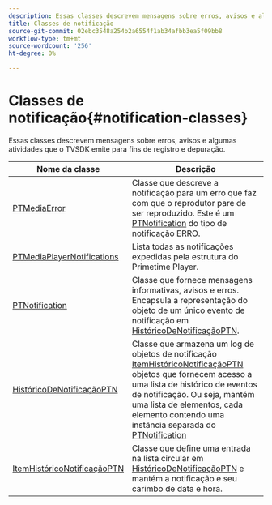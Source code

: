 ```yaml
---
description: Essas classes descrevem mensagens sobre erros, avisos e algumas atividades que o TVSDK emite para fins de registro e depuração.
title: Classes de notificação
source-git-commit: 02ebc3548a254b2a6554f1ab34afbb3ea5f09bb8
workflow-type: tm+mt
source-wordcount: '256'
ht-degree: 0%

---
```


# Classes de notificação{#notification-classes}

Essas classes descrevem mensagens sobre erros, avisos e algumas atividades que o TVSDK emite para fins de registro e depuração.

| Nome da classe | Descrição |
|---|---|
| [PTMediaError](https://help.adobe.com/en_US/primetime/api/psdk/appledoc/Classes/PTMediaError.html) | Classe que descreve a notificação para um erro que faz com que o reprodutor pare de ser reproduzido. Este é um [PTNotification](https://help.adobe.com/en_US/primetime/api/psdk/appledoc/Classes/PTNotification.html) do tipo de notificação ERRO. |
| [PTMediaPlayerNotifications](https://help.adobe.com/en_US/primetime/api/psdk/appledoc/Classes/PTMediaPlayerNotifications.html) | Lista todas as notificações expedidas pela estrutura do Primetime Player. |
| [PTNotification](https://help.adobe.com/en_US/primetime/api/psdk/appledoc/Classes/PTNotification.html) | Classe que fornece mensagens informativas, avisos e erros. Encapsula a representação do objeto de um único evento de notificação em [HistóricoDeNotificaçãoPTN](https://help.adobe.com/en_US/primetime/api/psdk/appledoc/Classes/PTNotificationHistory.html). |
| [HistóricoDeNotificaçãoPTN](https://help.adobe.com/en_US/primetime/api/psdk/appledoc/Classes/PTNotificationHistory.html) | Classe que armazena um log de objetos de notificação [ItemHistóricoNotificaçãoPTN](https://help.adobe.com/en_US/primetime/api/psdk/appledoc/Classes/PTNotificationHistoryItem.html) objetos que fornecem acesso a uma lista de histórico de eventos de notificação. Ou seja, mantém uma lista de elementos, cada elemento contendo uma instância separada do [PTNotification](https://help.adobe.com/en_US/primetime/api/psdk/appledoc/Classes/PTNotification.html) |
| [ItemHistóricoNotificaçãoPTN](https://help.adobe.com/en_US/primetime/api/psdk/appledoc/Classes/PTNotificationHistoryItem.html) | Classe que define uma entrada na lista circular em [HistóricoDeNotificaçãoPTN](https://help.adobe.com/en_US/primetime/api/psdk/appledoc/Classes/PTNotificationHistory.html) e mantém a notificação e seu carimbo de data e hora. |

